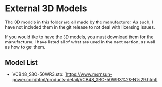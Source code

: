 # External 3D Models
The 3D models in this folder are all made by the manufacturer. As such, I have not included them in the git release to not deal with licensing issues.

If you would like to have the 3D models, you must download them for the manufacturer. I have listed all of what are used in the next section, as well as how to get them.

## Model List
- VCB48_SBO-50WR3.stp: [https://www.mornsun-power.com/html/products-detail/VCB48_SBO-50WR3%28-N%29.html]
